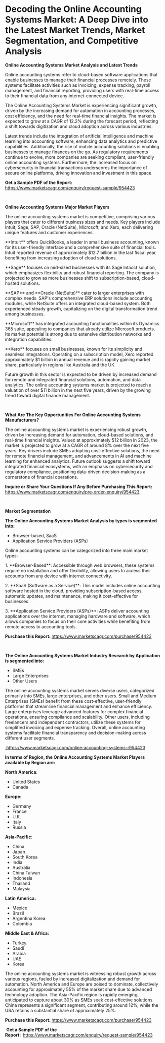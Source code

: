 <p><h1>Decoding the Online Accounting Systems Market: A Deep Dive into the Latest Market Trends, Market Segmentation, and Competitive Analysis</h1></p><p><strong>Online Accounting Systems Market Analysis and Latest Trends</strong></p>
<p><p>Online accounting systems refer to cloud-based software applications that enable businesses to manage their financial processes remotely. These systems facilitate activities such as invoicing, expense tracking, payroll management, and financial reporting, providing users with real-time access to their financial data from any internet-connected device. </p><p>The Online Accounting Systems Market is experiencing significant growth, driven by the increasing demand for automation in accounting processes, cost efficiency, and the need for real-time financial insights. The market is expected to grow at a CAGR of 12.2% during the forecast period, reflecting a shift towards digitization and cloud adoption across various industries. </p><p>Latest trends include the integration of artificial intelligence and machine learning into accounting software, enhancing data analytics and predictive capabilities. Additionally, the rise of mobile accounting solutions is enabling businesses to manage finances on the go. As regulatory requirements continue to evolve, more companies are seeking compliant, user-friendly online accounting systems. Furthermore, the increased focus on cybersecurity in financial transactions underscores the importance of secure online platforms, driving innovation and investment in this space.</p></p>
<p><strong>Get a Sample PDF of the Report:&nbsp;</strong> <a href="https://www.marketscagr.com/enquiry/request-sample/954423?utm_campaign=3204&utm_medium=2&utm_source=Github&utm_content=ia&utm_term=18042025&utm_id=online-accounting-systems">https://www.marketscagr.com/enquiry/request-sample/954423</a></p>
<p>&nbsp;</p>
<p><strong>Online Accounting Systems Major Market Players</strong></p>
<p><p>The online accounting systems market is competitive, comprising various players that cater to different business sizes and needs. Key players include Intuit, Sage, SAP, Oracle (NetSuite), Microsoft, and Xero, each delivering unique features and customer experiences.</p><p>**Intuit** offers QuickBooks, a leader in small business accounting, known for its user-friendly interface and a comprehensive suite of financial tools. Intuit reported revenue of approximately $12.7 billion in the last fiscal year, benefiting from increasing adoption of cloud solutions.</p><p>**Sage** focuses on mid-sized businesses with its Sage Intacct solution, which emphasizes flexibility and robust financial reporting. The company is projected to grow as more businesses shift to subscription-based, cloud-hosted solutions.</p><p>**SAP** and **Oracle (NetSuite)** cater to larger enterprises with complex needs. SAP's comprehensive ERP solutions include accounting modules, while NetSuite offers an integrated cloud-based system. Both experienced steady growth, capitalizing on the digital transformation trend among businesses.</p><p>**Microsoft** has integrated accounting functionalities within its Dynamics 365 suite, appealing to companies that already utilize Microsoft products. Its market potential is strong due to extensive distribution networks and integration capabilities.</p><p>**Xero** focuses on small businesses, known for its simplicity and seamless integrations. Operating on a subscription model, Xero reported approximately $1 billion in annual revenue and is rapidly gaining market share, particularly in regions like Australia and the UK.</p><p>Future growth in this sector is expected to be driven by increased demand for remote and integrated financial solutions, automation, and data analytics. The online accounting systems market is projected to reach a valuation of over $11 billion in the next five years, driven by the growing trend toward digital finance management.</p></p>
<p>&nbsp;</p>
<p><strong>What Are The Key Opportunities For Online Accounting Systems Manufacturers?</strong></p>
<p><p>The online accounting systems market is experiencing robust growth, driven by increasing demand for automation, cloud-based solutions, and real-time financial insights. Valued at approximately $12 billion in 2023, the market is projected to grow at a CAGR of around 8% over the next five years. Key drivers include SMEs adopting cost-effective solutions, the need for remote financial management, and advancements in AI and machine learning for enhanced analytics. Future outlook suggests a shift toward integrated financial ecosystems, with an emphasis on cybersecurity and regulatory compliance, positioning data-driven decision-making as a cornerstone of financial operations.</p></p>
<p><strong>Inquire or Share Your Questions If Any Before Purchasing This Report:</strong> <a href="https://www.marketscagr.com/enquiry/pre-order-enquiry/954423?utm_campaign=3204&utm_medium=2&utm_source=Github&utm_content=ia&utm_term=18042025&utm_id=online-accounting-systems">https://www.marketscagr.com/enquiry/pre-order-enquiry/954423</a></p>
<p>&nbsp;</p>
<p><strong>Market Segmentation</strong></p>
<p><strong>The Online Accounting Systems Market Analysis by types is segmented into:</strong></p>
<p><ul><li>Browser-based, SaaS</li><li>Application Service Providers (ASPs)</li></ul></p>
<p><p>Online accounting systems can be categorized into three main market types: </p><p>1. **Browser-Based**: Accessible through web browsers, these systems require no installation and offer flexibility, allowing users to access their accounts from any device with internet connectivity.</p><p>2. **SaaS (Software as a Service)**: This model includes online accounting software hosted in the cloud, providing subscription-based access, automatic updates, and maintenance, making it cost-effective for businesses.</p><p>3. **Application Service Providers (ASPs)**: ASPs deliver accounting applications over the internet, managing hardware and software, which allows companies to focus on their core activities while benefiting from remote access to accounting tools.</p></p>
<p><strong>Purchase this Report:&nbsp;</strong><a href="https://www.marketscagr.com/purchase/954423?utm_campaign=3204&utm_medium=2&utm_source=Github&utm_content=ia&utm_term=18042025&utm_id=online-accounting-systems">https://www.marketscagr.com/purchase/954423</a></p>
<p>&nbsp;</p>
<p><strong>The Online Accounting Systems Market Industry Research by Application is segmented into:</strong></p>
<p><ul><li>SMEs</li><li>Large Enterprises</li><li>Other Users</li></ul></p>
<p><p>The online accounting systems market serves diverse users, categorized primarily into SMEs, large enterprises, and other users. Small and Medium Enterprises (SMEs) benefit from these cost-effective, user-friendly platforms that streamline financial management and enhance efficiency. Large enterprises leverage advanced features for complex financial operations, ensuring compliance and scalability. Other users, including freelancers and independent contractors, utilize these systems for simplified invoicing and expense tracking. Overall, online accounting systems facilitate financial transparency and decision-making across different user segments.</p></p>
<p><a href="https://www.marketscagr.com/online-accounting-systems-r954423?utm_campaign=3204&utm_medium=2&utm_source=Github&utm_content=ia&utm_term=18042025&utm_id=online-accounting-systems">&nbsp;https://www.marketscagr.com/online-accounting-systems-r954423</a></p>
<p><strong>In terms of Region, the Online Accounting Systems Market Players available by Region are:</strong></p>
<p>
    <p> <strong> North America: </strong>
        <ul>
            <li>United States</li>
            <li>Canada</li>
        </ul>
        </p> 
    <p> <strong> Europe: </strong>
        <ul>
            <li>Germany</li>
            <li>France</li>
            <li>U.K.</li>
            <li>Italy</li>
            <li>Russia</li>
        </ul>
        </p> 
    <p> <strong> Asia-Pacific: </strong>
        <ul>
            <li>China</li>
            <li>Japan</li>
            <li>South Korea</li>
            <li>India</li>
            <li>Australia</li>
            <li>China Taiwan</li>
            <li>Indonesia</li>
            <li>Thailand</li>
            <li>Malaysia</li>
        </ul>
        </p> 
    <p> <strong> Latin America: </strong>
        <ul>
            <li>Mexico</li>
            <li>Brazil</li>
            <li>Argentina Korea</li>
            <li>Colombia</li>
        </ul>
        </p> 
    <p> <strong> Middle East & Africa: </strong>
        <ul>
            <li>Turkey</li>
            <li>Saudi</li>
            <li>Arabia</li>
            <li>UAE</li>
            <li>Korea</li>
        </ul>
    </p>
    </p>
<p><p>The online accounting systems market is witnessing robust growth across various regions, fueled by increased digitalization and demand for automation. North America and Europe are poised to dominate, collectively accounting for approximately 55% of the market share due to advanced technology adoption. The Asia-Pacific region is rapidly emerging, anticipated to capture about 30% as SMEs seek cost-effective solutions. China represents a significant segment, contributing around 12%, while the USA retains a substantial share of approximately 25%.</p></p>
<p><strong>Purchase this Report: </strong><a href="https://www.marketscagr.com/purchase/954423?utm_campaign=3204&utm_medium=2&utm_source=Github&utm_content=ia&utm_term=18042025&utm_id=online-accounting-systems">https://www.marketscagr.com/purchase/954423</a></p>
<p>&nbsp;<strong>Get a Sample PDF of the Report:&nbsp;&nbsp;</strong><a href="https://www.marketscagr.com/enquiry/request-sample/954423?utm_campaign=3204&utm_medium=2&utm_source=Github&utm_content=ia&utm_term=18042025&utm_id=online-accounting-systems">https://www.marketscagr.com/enquiry/request-sample/954423</a></p>
<p><strong></strong></p>
<p><p></p><p></p><p></p></p>